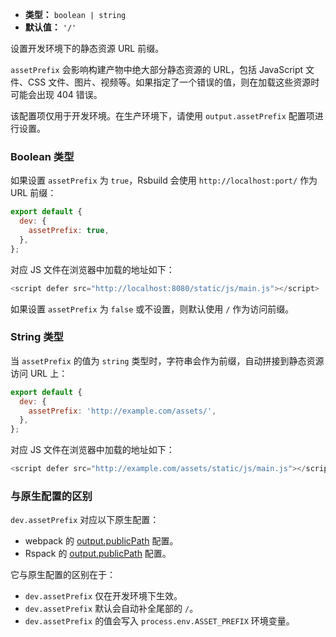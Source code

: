 - **类型：** `boolean | string`
- **默认值：** `'/'`

设置开发环境下的静态资源 URL 前缀。

`assetPrefix` 会影响构建产物中绝大部分静态资源的 URL，包括 JavaScript 文件、CSS 文件、图片、视频等。如果指定了一个错误的值，则在加载这些资源时可能会出现 404 错误。

该配置项仅用于开发环境。在生产环境下，请使用 `output.assetPrefix` 配置项进行设置。

### Boolean 类型

如果设置 `assetPrefix` 为 `true`，Rsbuild 会使用 `http://localhost:port/` 作为 URL 前缀：

```js
export default {
  dev: {
    assetPrefix: true,
  },
};
```

对应 JS 文件在浏览器中加载的地址如下：

```js
<script defer src="http://localhost:8080/static/js/main.js"></script>
```

如果设置 `assetPrefix` 为 `false` 或不设置，则默认使用 `/` 作为访问前缀。

### String 类型

当 `assetPrefix` 的值为 `string` 类型时，字符串会作为前缀，自动拼接到静态资源访问 URL 上：

```js
export default {
  dev: {
    assetPrefix: 'http://example.com/assets/',
  },
};
```

对应 JS 文件在浏览器中加载的地址如下：

```js
<script defer src="http://example.com/assets/static/js/main.js"></script>
```

### 与原生配置的区别

`dev.assetPrefix` 对应以下原生配置：

- webpack 的 [output.publicPath](https://webpack.js.org/guides/public-path/) 配置。
- Rspack 的 [output.publicPath](https://www.rspack.dev/zh/config/output.html#outputpublicpath) 配置。

它与原生配置的区别在于：

- `dev.assetPrefix` 仅在开发环境下生效。
- `dev.assetPrefix` 默认会自动补全尾部的 `/`。
- `dev.assetPrefix` 的值会写入 `process.env.ASSET_PREFIX` 环境变量。
